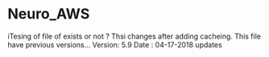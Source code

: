 # Neuro_AWS
iTesing of file of exists or not ?
Thsi changes after adding cacheing.
This file have previous versions...
Version: 5.9
Date : 04-17-2018 updates 

